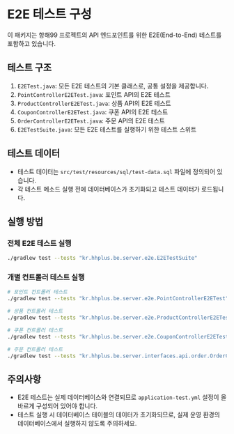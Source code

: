 # E2E 테스트 구성

이 패키지는 항해99 프로젝트의 API 엔드포인트를 위한 E2E(End-to-End) 테스트를 포함하고 있습니다.

## 테스트 구조

1. `E2ETest.java`: 모든 E2E 테스트의 기본 클래스로, 공통 설정을 제공합니다.
2. `PointControllerE2ETest.java`: 포인트 API의 E2E 테스트
3. `ProductControllerE2ETest.java`: 상품 API의 E2E 테스트
4. `CouponControllerE2ETest.java`: 쿠폰 API의 E2E 테스트
5. `OrderControllerE2ETest.java`: 주문 API의 E2E 테스트
6. `E2ETestSuite.java`: 모든 E2E 테스트를 실행하기 위한 테스트 스위트

## 테스트 데이터

- 테스트 데이터는 `src/test/resources/sql/test-data.sql` 파일에 정의되어 있습니다.
- 각 테스트 메소드 실행 전에 데이터베이스가 초기화되고 테스트 데이터가 로드됩니다.

## 실행 방법

### 전체 E2E 테스트 실행

```bash
./gradlew test --tests "kr.hhplus.be.server.e2e.E2ETestSuite"
```

### 개별 컨트롤러 테스트 실행

```bash
# 포인트 컨트롤러 테스트
./gradlew test --tests "kr.hhplus.be.server.e2e.PointControllerE2ETest"

# 상품 컨트롤러 테스트
./gradlew test --tests "kr.hhplus.be.server.e2e.ProductControllerE2ETest"

# 쿠폰 컨트롤러 테스트
./gradlew test --tests "kr.hhplus.be.server.e2e.CouponControllerE2ETest"

# 주문 컨트롤러 테스트
./gradlew test --tests "kr.hhplus.be.server.interfaces.api.order.OrderControllerE2ETest"
```

## 주의사항

- E2E 테스트는 실제 데이터베이스와 연결되므로 `application-test.yml` 설정이 올바르게 구성되어 있어야 합니다.
- 테스트 실행 시 데이터베이스 테이블의 데이터가 초기화되므로, 실제 운영 환경의 데이터베이스에서 실행하지 않도록 주의하세요.

